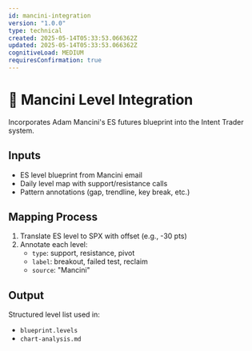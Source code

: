 ```yaml
---
id: mancini-integration
version: "1.0.0"
type: technical
created: 2025-05-14T05:33:53.066362Z
updated: 2025-05-14T05:33:53.066362Z
cognitiveLoad: MEDIUM
requiresConfirmation: true
---
```


# 📐 Mancini Level Integration

Incorporates Adam Mancini's ES futures blueprint into the Intent Trader system.

## Inputs

- ES level blueprint from Mancini email
- Daily level map with support/resistance calls
- Pattern annotations (gap, trendline, key break, etc.)

## Mapping Process

1. Translate ES level to SPX with offset (e.g., -30 pts)
2. Annotate each level:
   - `type`: support, resistance, pivot
   - `label`: breakout, failed test, reclaim
   - `source`: "Mancini"

## Output

Structured level list used in:
- `blueprint.levels`
- `chart-analysis.md`
